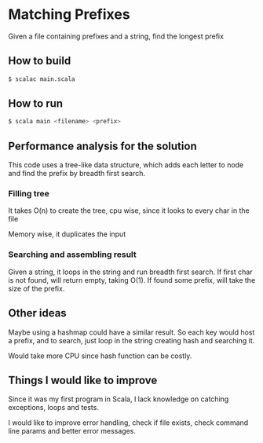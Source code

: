 # Matching Prefixes

Given a file containing prefixes and a string, find the longest prefix

## How to build

```sh
$ scalac main.scala
```

## How to run

```sh
$ scala main <filename> <prefix>
```

## Performance analysis for the solution

This code uses a tree-like data structure, which adds each letter to node
and find the prefix by breadth first search. 

### Filling tree

It takes O(n) to create the tree, cpu wise, since it looks to every char in the file

Memory wise, it duplicates the input

### Searching and assembling result

Given a string, it loops in the string and run breadth first search. If first char is not found, will return empty,
taking O(1). If found some prefix, will take the size of the prefix.

## Other ideas

Maybe using a hashmap could have a similar result. So each key would host a prefix, and to search,
just loop in the string creating hash and searching it. 

Would take more CPU since hash function can be costly.

## Things I would like to improve

Since it was my first program in Scala, I lack knowledge on catching exceptions, loops and tests.

I would like to improve error handling, check if file exists, check command line params and better error messages.